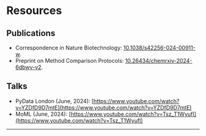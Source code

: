 # Resources

## Publications

- Correspondence in Nature Biotechnology: [10.1038/s42256-024-00911-w](https://doi.org/10.1038/s42256-024-00911-w).
- Preprint on Method Comparison Protocols: [10.26434/chemrxiv-2024-6dbwv-v2](https://doi.org/10.26434/chemrxiv-2024-6dbwv-v2).

## Talks

- PyData London (June, 2024): [https://www.youtube.com/watch?v=YZDfD9D7mtE](https://www.youtube.com/watch?v=YZDfD9D7mtE)
- MoML (June, 2024): [https://www.youtube.com/watch?v=Tsz_T1WyufI](https://www.youtube.com/watch?v=Tsz_T1WyufI)

---